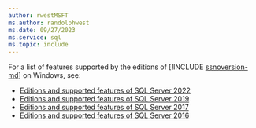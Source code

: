 ```yaml
---
author: rwestMSFT
ms.author: randolphwest
ms.date: 09/27/2023
ms.service: sql
ms.topic: include
---
```

For a list of features supported by the editions of [!INCLUDE [ssnoversion-md](ssnoversion-md.md)] on Windows, see:

- [Editions and supported features of SQL Server 2022](../sql-server/editions-and-components-of-sql-server-2022.md)
- [Editions and supported features of SQL Server 2019](../sql-server/editions-and-components-of-sql-server-2019.md)
- [Editions and supported features of SQL Server 2017](../sql-server/editions-and-components-of-sql-server-2017.md)
- [Editions and supported features of SQL Server 2016](../sql-server/editions-and-components-of-sql-server-2016.md)
